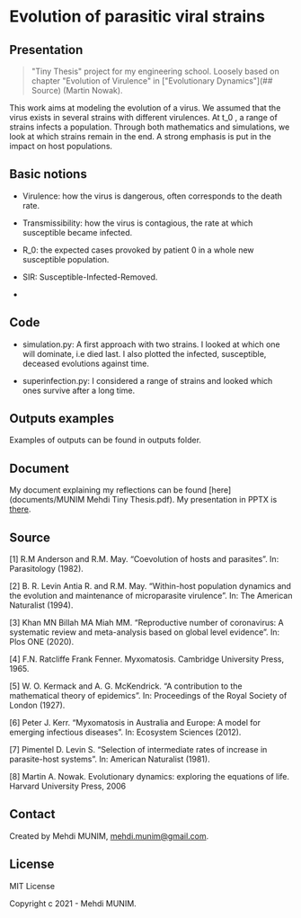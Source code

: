 # Evolution of parasitic viral strains

## Presentation

> "Tiny Thesis" project for my engineering school. Loosely based on chapter "Evolution of Virulence" in ["Evolutionary Dynamics"](## Source) (Martin Nowak).

This work aims at modeling the evolution of a virus. We assumed that the virus exists in several strains with different virulences. At t_0 , a range of strains infects a population. Through both mathematics and simulations, we look at which strains remain in the end. A strong emphasis is put in the impact on host populations.  

## Basic notions

* Virulence: how the virus is dangerous, often corresponds to the death rate.

* Transmissibility: how the virus is contagious, the rate at which susceptible became infected.

* R_0: the expected cases provoked by patient 0 in a whole new susceptible population. 

* SIR: Susceptible-Infected-Removed.
* 
## Code

- simulation.py: A first approach with two strains. I looked at which one will dominate, i.e died last. I also plotted the infected, susceptible, deceased evolutions against time.

- superinfection.py: I considered a range of strains and looked which ones survive after a long time. 

## Outputs examples

Examples of outputs can be found in outputs folder.

## Document

My document explaining my reflections can be found [here](documents/MUNIM Mehdi Tiny Thesis.pdf). My presentation in PPTX is [there](documents/MUNIM.pptx).

## Source

[1] R.M Anderson and R.M. May. “Coevolution of hosts and parasites”. In: Parasitology (1982).

[2] B. R. Levin Antia R. and R.M. May. “Within-host population dynamics and the evolution and maintenance of microparasite virulence”. In: The American Naturalist (1994).

[3] Khan MN Billah MA Miah MM. “Reproductive number of coronavirus: A systematic
review and meta-analysis based on global level evidence”. In: Plos ONE (2020).

[4] F.N. Ratcliffe Frank Fenner. Myxomatosis. Cambridge University Press, 1965.

[5] W. O. Kermack and A. G. McKendrick. “A contribution to the mathematical theory of epidemics”. In: Proceedings of the Royal Society of London (1927).

[6] Peter J. Kerr. “Myxomatosis in Australia and Europe: A model for emerging infectious diseases”. In: Ecosystem Sciences (2012).

[7] Pimentel D. Levin S. “Selection of intermediate rates of increase in parasite-host systems”. In: American Naturalist (1981).

[8] Martin A. Nowak. Evolutionary dynamics: exploring the equations of life. Harvard University Press, 2006

## Contact

Created by Mehdi MUNIM, mehdi.munim@gmail.com.

## License

MIT License 

Copyright c 2021 - Mehdi MUNIM.
